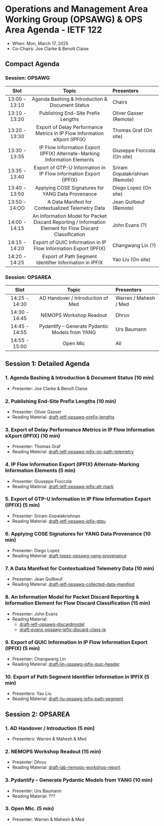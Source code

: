 # Operations and Management Area Working Group (OPSAWG) & OPS Area Agenda - IETF 122

* When: Mon, March 17, 2025
* Co-Chairs: Joe Clarke & Benoît Claise

## Compact Agenda

### Session: OPSAWG

| Slot          | Topic                                    | Presenters |
|:-------------:|:---------------------------------------:|:-----------|
| 13:00 - 13:10 | Agenda Bashing & Introduction & Document Status  | Chairs     |
| 13:10 - 13:20 | Publishing End-Site Prefix Lengths | Oliver Gasser (Remote) |
| 13:20 - 13:30 | Export of Delay Performance Metrics in IP Flow Information eXport (IPFIX)  | Thomas Graf (On site) |
| 13:30 - 13:35 | IP Flow Information Export (IPFIX) Alternate-Marking Information Elements | Giuseppe Fioccola (On site) |
| 13:35 - 13:40 | Export of GTP-U Information in IP Flow Information Export (IPFIX)  | Sriram Gopalakrishnan (Remote) |
| 13:40 - 13:50 | Applying COSE Signatures for YANG Data Provenance  | Diego Lopez (On site) |
| 13:50 - 14:OO | A Data Manifest for Contextualized Telemetry Data   |  Jean Quilbeuf (Remote) |
| 14:00 - 14:15 | An Information Model for Packet Discard Reporting / Information Element for Flow Discard Classification | John Evans (?) |
| 14:15 - 14:20 | Export of QUIC Information in IP Flow Information Export (IPFIX)  | Changwang Lin (?)  |
| 14:20 - 14:25 | Export of Path Segment Identifier Information in IPFIX | Yao Liu (On site) |

### Session: OPSAREA

| Slot          |Topic                                    | Presenters |
|:-------------:|:---------------------------------------:|:-----------|
| 14:25 - 14:30 | AD Handover / Introduction of Med | Warren / Mahesh / Med |
| 14:30 - 14:45 | NEMOPS Workshop Readout                               |          Dhruv |
| 14:45 - 14:55 | Pydantify – Generate Pydantic Models from YANG  | Urs Baumann   |
| 14:55 - 15:00 | Open Mic | All |

## Session 1: Detailed Agenda

### 1. Agenda Bashing & Introduction & Document Status (10 min)

* Presenter: Joe Clarke & Benoît Claise

### 2. Publishing End-Site Prefix Lengths (10 min)

* Presenter: Oliver Gasser
* Reading Material: [draft-ietf-opsawg-prefix-lengths](https://datatracker.ietf.org/doc/draft-ietf-opsawg-prefix-lengths/)

### 3. Export of Delay Performance Metrics in IP Flow Information eXport (IPFIX) (10 min)

* Presenter: Thomas Graf
* Reading Material: [draft-ietf-opsawg-ipfix-on-path-telemetry](https://datatracker.ietf.org/doc/draft-ietf-opsawg-ipfix-on-path-telemetry/)

### 4. IP Flow Information Export (IPFIX) Alternate-Marking Information Elements (5 min)

* Presenter: Giuseppe Fioccola
* Reading Material: [draft-ietf-opsawg-ipfix-alt-mark](https://datatracker.ietf.org/doc/draft-ietf-opsawg-ipfix-alt-mark/)

### 5. Export of GTP-U Information in IP Flow Information Export (IPFIX) (5 min)

* Presenter: Sriram Gopalakrishnan
* Reading Material: [draft-ietf-opsawg-ipfix-gtpu](https://datatracker.ietf.org/doc/draft-ietf-opsawg-ipfix-gtpu/)

### 6. Applying COSE Signatures for YANG Data Provenance (10 min)

* Presenter: Diego Lopez
* Reading Material: [draft-lopez-opsawg-yang-provenance](https://datatracker.ietf.org/doc/draft-lopez-opsawg-yang-provenance/)

### 7.  A Data Manifest for Contextualized Telemetry Data (10 min)

* Presenter: Jean Quilbeuf
* Reading Material: [draft-ietf-opsawg-collected-data-manifest](https://datatracker.ietf.org/doc/draft-ietf-opsawg-collected-data-manifest/)

### 8. An Information Model for Packet Discard Reporting & Information Element for Flow Discard Classification (15 min)

* Presenter: John Evans
* Reading Material:
  * [draft-ietf-opsawg-discardmodel](https://datatracker.ietf.org/doc/draft-ietf-opsawg-discardmodel/)
  * [draft-evans-opsawg-ipfix-discard-class-ie](https://datatracker.ietf.org/doc/draft-evans-opsawg-ipfix-discard-class-ie/)

### 9. Export of QUIC Information in IP Flow Information Export (IPFIX) (5 min)

* Presenter: Changwang Lin
* Reading Material: [draft-lin-opsawg-ipfix-quic-header](https://datatracker.ietf.org/doc/draft-lin-opsawg-ipfix-quic-header/)

### 10. Export of Path Segment Identifier Information in IPFIX (5 min)

* Presenters: Yao Liu
* Reading Material: [draft-liu-opsawg-ipfix-path-segment](https://datatracker.ietf.org/doc/draft-liu-opsawg-ipfix-path-segment/)

## Session 2: OPSAREA

### 1. AD Handover / Introduction (5 min)

* Presenters: Warren & Mahesh & Med

### 2. NEMOPS Workshop Readout  (15 min)

* Presenter: Dhruv
* Reading Material: [draft-iab-nemops-workshop-report](https://datatracker.ietf.org/doc/draft-iab-nemops-workshop-report/)

### 3. Pydantify – Generate Pydantic Models from YANG (10 min)

* Presenter: Urs Baumann
* Reading Material: ???

### 3. Open Mic. (5 min)

* Presenter: Warren & Mahesh & Med
